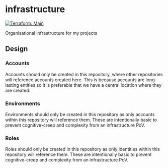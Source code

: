 # infrastructure

[![Terraform: Main](https://github.com/VJftw/infrastructure/actions/workflows/terraform_main.yml/badge.svg?branch=main)](https://github.com/VJftw/infrastructure/actions/workflows/terraform_main.yml)

Organisational infrastructure for my projects

## Design

### Accounts

Accounts should only be created in this repository, where other repositories will reference accounts created here. This is because accounts are long-lasting entities so it is preferable that we have a central location where they are created. 

### Environments

Environments should only be created in this repository as only accounts within this repository will reference them. These are intentionally basic to prevent cognitive-creep and complexity from an infrastructure PoV.

### Roles

Roles should only be created in this repository as only identities within this repository will reference them. These are intentionally basic to prevent cognitive-creep and complexity from an infrastructure PoV. 
